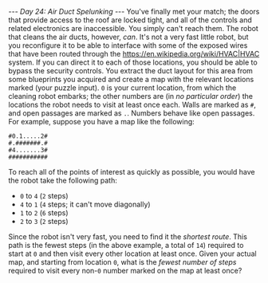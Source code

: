 *--- Day 24: Air Duct Spelunking ---*
You've finally met your match; the doors that provide access to the roof are locked tight, and all of the controls and related electronics are inaccessible. You simply can't reach them.
The robot that cleans the air ducts, however, *can*.
It's not a very fast little robot, but you reconfigure it to be able to interface with some of the exposed wires that have been routed through the <https://en.wikipedia.org/wiki/HVAC|HVAC> system. If you can direct it to each of those locations, you should be able to bypass the security controls.
You extract the duct layout for this area from some blueprints you acquired and create a map with the relevant locations marked (your puzzle input). `0` is your current location, from which the cleaning robot embarks; the other numbers are (in *no particular order*) the locations the robot needs to visit at least once each. Walls are marked as `#`, and open passages are marked as `.`. Numbers behave like open passages.
For example, suppose you have a map like the following:
```###########
#0.1.....2#
#.#######.#
#4.......3#
###########
```
To reach all of the points of interest as quickly as possible, you would have the robot take the following path:

- `0` to `4` (`2` steps)
- `4` to `1` (`4` steps; it can't move diagonally)
- `1` to `2` (`6` steps)
- `2` to `3` (`2` steps)

Since the robot isn't very fast, you need to find it the *shortest route*. This path is the fewest steps (in the above example, a total of `14`) required to start at `0` and then visit every other location at least once.
Given your actual map, and starting from location `0`, what is the *fewest number of steps* required to visit every non-`0` number marked on the map at least once?
